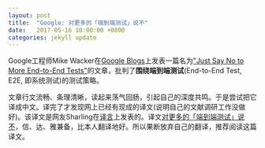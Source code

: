 ```yaml
---
layout: post
title:  "Google: 对更多的「端到端测试」说不"
date:   2017-05-16 10:00:00 +0800
categories: jekyll update
---
```


Google工程师Mike Wacker在[Google Blogs](http://www.googblogs.com)上发表一篇名为["Just Say No to More End-to-End Tests"](http://www.googblogs.com/just-say-no-to-more-end-to-end-tests/)的文章，批判了**围绕端到端测试**(End-to-End Test, E2E, 即系统测试)的测试策略。

文章行文流畅、条理清晰，读起来荡气回肠，引起自己的深度共鸣。于是尝试把它译成中文。译完了才发现网上已经有现成的译文(说明自己的文献调研工作没做好)。该译文是网友Sharling在[译言](http://g.yeeyan.org/)上发表的。译文[对更多的「端到端测试」说不](http://article.yeeyan.org/view/66324/453360/)，信、达、雅兼备，比本人翻译地好。所以果断放弃自己的翻译，推荐阅读这篇译文。
